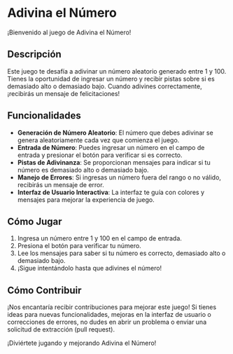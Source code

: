 # Adivina el Número

¡Bienvenido al juego de Adivina el Número!

## Descripción

Este juego te desafía a adivinar un número aleatorio generado entre 1 y 100. Tienes la oportunidad de ingresar un número y recibir pistas sobre si es demasiado alto o demasiado bajo. Cuando adivines correctamente, ¡recibirás un mensaje de felicitaciones!

## Funcionalidades

- **Generación de Número Aleatorio**: El número que debes adivinar se genera aleatoriamente cada vez que comienza el juego.
- **Entrada de Número**: Puedes ingresar un número en el campo de entrada y presionar el botón para verificar si es correcto.
- **Pistas de Adivinanza**: Se proporcionan mensajes para indicar si tu número es demasiado alto o demasiado bajo.
- **Manejo de Errores**: Si ingresas un número fuera del rango o no válido, recibirás un mensaje de error.
- **Interfaz de Usuario Interactiva**: La interfaz te guía con colores y mensajes para mejorar la experiencia de juego.

## Cómo Jugar

1. Ingresa un número entre 1 y 100 en el campo de entrada.
2. Presiona el botón para verificar tu número.
3. Lee los mensajes para saber si tu número es correcto, demasiado alto o demasiado bajo.
4. ¡Sigue intentándolo hasta que adivines el número!

## Cómo Contribuir

¡Nos encantaría recibir contribuciones para mejorar este juego! Si tienes ideas para nuevas funcionalidades, mejoras en la interfaz de usuario o correcciones de errores, no dudes en abrir un problema o enviar una solicitud de extracción (pull request).

¡Diviértete jugando y mejorando Adivina el Número!
